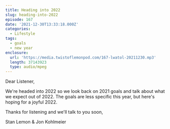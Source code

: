 ```yaml
---
title: Heading into 2022
slug: heading-into-2022
episode: 167
date: '2021-12-30T13:33:18.000Z'
categories:
  - Lifestyle
tags:
  - goals
  - new year
enclosure:
  url: 'https://media.twistoflemonpod.com/167-lwatol-20211230.mp3'
  length: 37143923
  type: audio/mpeg
---
```


Dear Listener,

We're headed into 2022 so we look back on 2021 goals and talk about what we expect out of 2022. The goals are less specific this year, but here's hoping for a joyful 2022.

Thanks for listening and we'll talk to you soon,

Stan Lemon & Jon Kohlmeier

